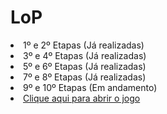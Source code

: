<!DOCTYPE html>
<html>
  <head>
    <meta charset="utf-8">
    <title>andreluis26 // Projeto LoP</title>
    <link rel="stylesheet" href="style.css">
  </head>
  <body>
    <h1>LoP</h1>
    <u1>
      <li> 1º e 2º Etapas (Já realizadas)</li>
      <li> 3º e 4º Etapas (Já realizadas)</li>
      <li> 5º e 6º Etapas (Já realizadas)</li>
      <li> 7º e 8º Etapas (Já realizadas)</li>
      <li> 9º e 10º Etapas (Em andamento)</li>
      <li><a href="https://andreluis26.github.io/projetolop19/index.html">Clique aqui para abrir o jogo</a></li>
    </u1>

  </body>
</html>
